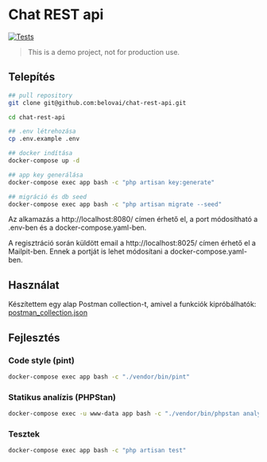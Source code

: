 # Chat REST api

[![Tests](https://github.com/belovai/chat-rest-api/actions/workflows/tests.yaml/badge.svg)](https://github.com/belovai/chat-rest-api/actions/workflows/tests.yaml)

> This is a demo project, not for production use.

## Telepítés

```bash
## pull repository
git clone git@github.com:belovai/chat-rest-api.git

cd chat-rest-api

## .env létrehozása
cp .env.example .env

## docker indítása
docker-compose up -d

## app key generálása
docker-compose exec app bash -c "php artisan key:generate"

## migráció és db seed
docker-compose exec app bash -c "php artisan migrate --seed"
```

Az alkamazás a http://localhost:8080/ címen érhető el, a port módosítható a .env-ben és a docker-compose.yaml-ben.

A regisztráció során küldött email a http://localhost:8025/ címen érhető el a Mailpit-ben. Ennek a portját is lehet módosítani a docker-compose.yaml-ben.

## Használat

Készítettem egy alap Postman collection-t, amivel a funkciók kipróbálhatók: [postman_collection.json](docs/postman_collection.json)

## Fejlesztés

### Code style (pint)

```bash
docker-compose exec app bash -c "./vendor/bin/pint"
```

### Statikus analízis (PHPStan)

```bash
docker-compose exec -u www-data app bash -c "./vendor/bin/phpstan analyse"
```

### Tesztek
```bash
docker-compose exec app bash -c "php artisan test"
```
